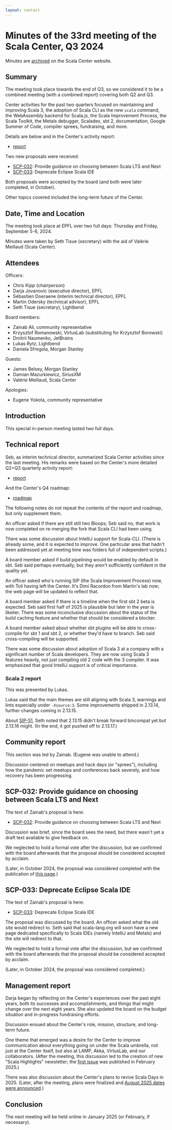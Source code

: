 ```yaml
---
layout: contact
---
```


# Minutes of the 33rd meeting of the Scala Center, Q3 2024

Minutes are [archived](https://scala.epfl.ch/records.html) on the
Scala Center website.

## Summary

The meeting took place towards the end of Q3, so we considered it to
be a combined meeting (with a combined report) covering both Q2 and
Q3.

Center activities for the past two quarters focused on maintaining
and improving Scala 3, the adoption of Scala CLI as the new
`scala` command, the WebAssembly backend for Scala.js, the
Scala Improvement Process, the Scala Toolkit, the Metals debugger,
Scaladex, sbt 2, documentation, Google Summer of Code, compiler
sprees, fundraising, and more.

Details are below and in the Center's activity report:

* [report](https://scala.epfl.ch/records/2024-Q2-Q3-activity-report.html)

Two new proposals were received:

* [SCP-032](https://github.com/scalacenter/advisoryboard/blob/main/proposals/032-scala-version-guidance.md): Provide guidance on choosing between Scala LTS and Next
* [SCP-033](https://github.com/scalacenter/advisoryboard/blob/main/proposals/033-deprecate-scala-ide.md): Deprecate Eclipse Scala IDE

Both proposals were accepted by the board (and both were later
completed, in October).

Other topics covered included the long-term future of the Center.

## Date, Time and Location

The meeting took place at EPFL over two full days: Thursday and
Friday, September 5-6, 2024.

Minutes were taken by Seth Tisue (secretary) with the aid of
Valérie Meillaud (Scala Center).

## Attendees

Officers:

* Chris Kipp (chairperson)
* Darja Jovanovic (executive director), EPFL
* Sébastien Doeraene (interim technical director), EPFL
* Martin Odersky (technical advisor), EPFL
* Seth Tisue (secretary), Lightbend

Board members:

* Zainab Ali, community representative
* Krzysztof Romanowski, VirtusLab (substituting for Krzysztof Borowski)
* Dmitrii Naumenko, JetBrains
* Lukas Rytz, Lightbend
* Daniela Sfregola, Morgan Stanley

Guests:

* James Belsey, Morgan Stanley
* Damian Mazurkiewicz, SiriusXM
* Valérie Meillaud, Scala Center

Apologies:

* Eugene Yokota, community representative

## Introduction

This special in-person meeting lasted two full days.

## Technical report

Seb, as interim technical director, summarized Scala Center activities
since the last meeting. His remarks were based on the Center's more
detailed Q2+Q3 quarterly activity report:

* [report](https://scala.epfl.ch/records/2024-Q2-Q3-activity-report.html)

And the Center's Q4 roadmap:

* [roadmap](https://scala.epfl.ch/records/2024-Q4-roadmap.html)

The following notes do not repeat the contents of the report and
roadmap, but only supplement them.

An officer asked if there are still still two Bloops; Seb said no,
that work is now completed on re-merging the fork that Scala CLI had
been using.

There was some discussion about IntelliJ support for Scala-CLI.
(There is already some, and it is expected to improve. One particular
area that hadn't been addressed yet at meeting time was folders
full of independent scripts.)

A board member asked if build pipelining would be enabled by default
in sbt. Seb said perhaps eventually, but they aren't sufficiently
confident in the quality yet.

An officer asked who's running SIP (the Scala Improvement Process)
now, with Toli having left the Center. It's Dimi Racordon from
Martin's lab now; the web page will be updated to reflect that.

A board member asked if there is a timeline when the first sbt 2 beta
is expected. Seb said first half of 2025 is plausible but later in the
year is likelier. There was some inconclusive discussion about the
status of the build caching feature and whether that should be
considered a blocker.

A board member asked about whether sbt plugins will be able to
cross-compile for sbt 1 and sbt 2, or whether they'd have to branch.
Seb said cross-compiling will be supported.

There was some discussion about adoption of Scala 3 at a company with
a significant number of Scala developers. They are now using Scala 3
features heavily, not just compiling old 2 code with the 3 compiler.
It was emphasized that good IntelliJ support is of critical
importance.

### Scala 2 report

This was presented by Lukas.

Lukas said that the main themes are still aligning with Scala 3,
warnings and lints especially under `-Xsource:3`. Some improvements
shipped in 2.13.14, further changes coming in 2.13.15.

About
[SIP-51](https://docs.scala-lang.org/sips/drop-stdlib-forwards-bin-compat.html),
Seth noted that 2.13.15 didn't break forward bincompat yet but 2.13.16
might. (In the end, it got pushed off to 2.13.17.)

## Community report

This section was led by Zainab. (Eugene was unable to attend.)

Discussion centered on meetups and hack days (or "sprees"),
including how the pandemic set meetups and conferences back
severely, and how recovery has been progressing.

## SCP-032: Provide guidance on choosing between Scala LTS and Next

The text of Zainab's proposal is here:

* [SCP-032](https://github.com/scalacenter/advisoryboard/blob/main/proposals/032-scala-version-guidance.md): Provide guidance on choosing between Scala LTS and Next

Discussion was brief, since the board sees the need, but there wasn't
yet a draft text available to give feedback on.

We neglected to hold a formal vote after the discussion, but we
confirmed with the board afterwards that the proposal should be
considered accepted by acclaim.

(Later, in October 2024, the proposal was considered completed with
the publication of [this
page](https://www.scala-lang.org/development/).)

## SCP-033: Deprecate Eclipse Scala IDE

The text of Zainab's proposal is here:

* [SCP-033](https://github.com/scalacenter/advisoryboard/blob/main/proposals/033-deprecate-scala-ide.md): Deprecate Eclipse Scala IDE

The proposal was discussed by the board. An officer asked what the old
site would redirect to. Seth said that scala-lang.org will soon have a
new page dedicated specifically to Scala IDEs (namely IntelliJ and
Metals) and the site will redirect to that.

We neglected to hold a formal vote after the discussion, but we
confirmed with the board afterwards that the proposal should be
considered accepted by acclaim.

(Later, in October 2024, the proposal was considered completed.)

## Management report

Darja began by reflecting on the Center's experiences over the past
eight years, both its successes and accomplishments, and things that
might change over the next eight years. She also updated the board on
the budget situation and in-progress fundraising efforts.

Discussion ensued about the Center's role, mission, structure, and
long-term future.

One theme that emerged was a desire for the Center to improve
communication about everything going on under the Scala umbrella, not
just at the Center itself, but also at LAMP, Akka, VirtusLab, and our
collaborators. (After the meeting, this discussion led to the creation
of new "Scala Highlights" newsletter; the [first
issue](https://www.scala-lang.org/highlights/2025/02/06/highlights-2024.html)
was published in February 2025.)

There was also discussion about the Center's plans to revive Scala
Days in 2025. (Later, after the meeting, plans were finalized and
[August 2025 dates were
announced](https://www.scala-lang.org/blog/2025/02/18/announcing-scala-days-2025.html).)

## Conclusion

The next meeting will be held online in January 2025 (or February, if
necessary).
